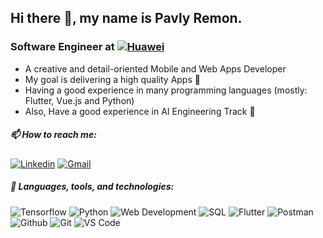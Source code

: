 ## Hi there 👋, my name is Pavly Remon.
### Software Engineer at [![Huawei](https://img.shields.io/badge/Huawei-00599C?style=?style=flat&logo=huawei&logoColor=red&color=white)](https://www.huawei.com/)

- A creative and detail-oriented Mobile and Web Apps Developer
- My goal is delivering a high quality Apps 📱
- Having a good experience in many programming languages (mostly: Flutter, Vue.js and Python) 
- Also, Have a good experience in AI Engineering Track 🤖


##### 📫 How to reach me:

[![Linkedin](https://img.shields.io/badge/linkedin-0077B5?style=flat&logo=linkedin&link=http://right)](https://www.linkedin.com/in/pavly-remon-090156107/)
[![Gmail](https://img.shields.io/badge/gmail-EA4335?style=flat&logo=gmail&link=http://right&logoColor=ffffff)](mailto:pavlyr.2019@gmail.com)


##### 🔭 Languages, tools, and technologies:
![Tensorflow](https://img.shields.io/badge/Tensorflow-14354C?style=flat&logo=tensorflow&logoColor=orange&color=white)
![Python](https://img.shields.io/badge/Python-14354C?style=flat&logo=python&logoColor=blue&color=ffff00)
![Web Development](https://img.shields.io/badge/Web-14354C?style=flat&logo=javascript&logoColor=ffff00)
![SQL](https://img.shields.io/badge/SQL-14354C?style=flat&logo=mysql&logoColor=white)
![Flutter](https://img.shields.io/badge/Flutter-00599C?style=flat&logo=flutter&logoColor=white)
![Postman](https://img.shields.io/badge/postman-FF6C37?style=flat&logo=postman&link=http://right&logoColor=ffffff)
![Github](https://img.shields.io/badge/github-181717?style=flat&logo=github&link=http://right&logoColor=ffffff)
![Git](https://img.shields.io/badge/git-F05032?style=flat&logo=git&link=http://right&logoColor=ffffff)
![VS Code](https://img.shields.io/badge/Visual%20Studio%20Code-0078d7.svg?style=flat&logo=visual-studio-code&logoColor=white)




<!--
**mariammakram/mariammakram** is a ✨ _special_ ✨ repository because its `README.md` (this file) appears on your GitHub profile.

Here are some ideas to get you started:

- 🔭 I’m currently working on ...
- 🌱 I’m currently learning ...
- 👯 I’m looking to collaborate on ...
- 🤔 I’m looking for help with ...
- 💬 Ask me about ...
- 📫 How to reach me: ...
- 😄 Pronouns: ...
- ⚡ Fun fact: ...
-->
